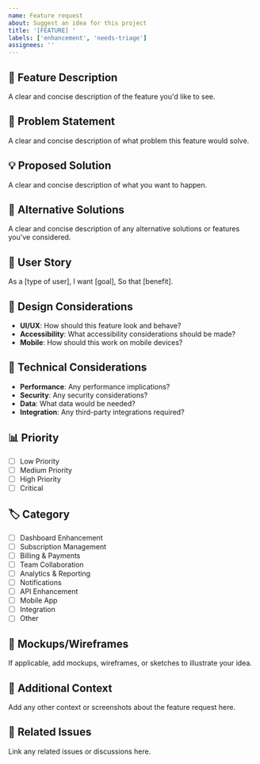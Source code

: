```yaml
---
name: Feature request
about: Suggest an idea for this project
title: '[FEATURE] '
labels: ['enhancement', 'needs-triage']
assignees: ''
---
```


## 🚀 Feature Description
A clear and concise description of the feature you'd like to see.

## 🎯 Problem Statement
A clear and concise description of what problem this feature would solve.

## 💡 Proposed Solution
A clear and concise description of what you want to happen.

## 🔄 Alternative Solutions
A clear and concise description of any alternative solutions or features you've considered.

## 📱 User Story
As a [type of user],
I want [goal],
So that [benefit].

## 🎨 Design Considerations
- **UI/UX**: How should this feature look and behave?
- **Accessibility**: What accessibility considerations should be made?
- **Mobile**: How should this work on mobile devices?

## 🔧 Technical Considerations
- **Performance**: Any performance implications?
- **Security**: Any security considerations?
- **Data**: What data would be needed?
- **Integration**: Any third-party integrations required?

## 📊 Priority
- [ ] Low Priority
- [ ] Medium Priority
- [ ] High Priority
- [ ] Critical

## 🏷️ Category
- [ ] Dashboard Enhancement
- [ ] Subscription Management
- [ ] Billing & Payments
- [ ] Team Collaboration
- [ ] Analytics & Reporting
- [ ] Notifications
- [ ] API Enhancement
- [ ] Mobile App
- [ ] Integration
- [ ] Other

## 📸 Mockups/Wireframes
If applicable, add mockups, wireframes, or sketches to illustrate your idea.

## 📝 Additional Context
Add any other context or screenshots about the feature request here.

## 🔗 Related Issues
Link any related issues or discussions here. 